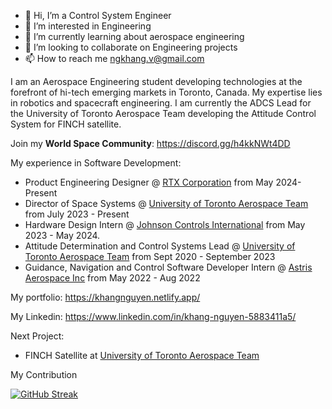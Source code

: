 - 👋 Hi, I’m a Control System Engineer 
- 👀 I’m interested in Engineering
- 🌱 I’m currently learning about aerospace engineering
- 💞️ I’m looking to collaborate on Engineering projects
- 📫 How to reach me ngkhang.v@gmail.com


I am an Aerospace Engineering student developing technologies at the forefront of hi-tech emerging markets in Toronto, Canada. My expertise lies in robotics and spacecraft engineering. I am currently the ADCS Lead for the University of Toronto Aerospace Team developing the Attitude Control System for FINCH satellite.

Join my **World Space Community**: https://discord.gg/h4kkNWt4DD

My experience in Software Development:

- Product Engineering Designer @ [RTX Corporation](https://www.rtx.com/) from May 2024- Present
- Director of Space Systems @ [University of Toronto Aerospace Team](https://www.utat.ca/) from July 2023 - Present
- Hardware Design Intern @ [Johnson Controls International](https://www.johnsoncontrols.com/) from May 2023 - May 2024.
- Attitude Determination and Control Systems Lead @ [University of Toronto Aerospace Team](https://www.utat.ca/) from Sept 2020 - September 2023
- Guidance, Navigation and Control Software Developer Intern @ [Astris Aerospace Inc](https://www.astrisaerospace.com/) from May 2022 - Aug 2022

My portfolio: https://khangnguyen.netlify.app/

My Linkedin: https://www.linkedin.com/in/khang-nguyen-5883411a5/

Next Project:

- FINCH Satellite at [University of Toronto Aerospace Team](https://www.utat.ca/)

My Contribution 

[![GitHub Streak](https://streak-stats.demolab.com/?khangaerospace=DenverCoder1)](https://git.io/streak-stats)

<!---
khanghandsome/khanghandsome is a ✨ special ✨ repository because its `README.md` (this file) appears on your GitHub profile.
You can click the Preview link to take a look at your changes.
--->

